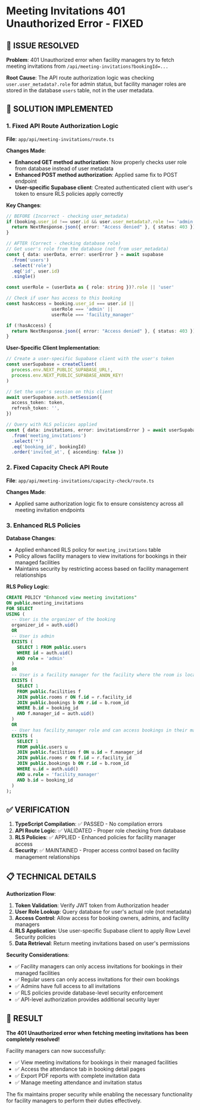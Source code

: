 # Meeting Invitations 401 Unauthorized Error - FIXED

## 🎯 **ISSUE RESOLVED**

**Problem**: 401 Unauthorized error when facility managers try to fetch meeting invitations from `/api/meeting-invitations?bookingId=...`

**Root Cause**: The API route authorization logic was checking `user.user_metadata?.role` for admin status, but facility manager roles are stored in the database `users` table, not in the user metadata.

## 🔧 **SOLUTION IMPLEMENTED**

### **1. Fixed API Route Authorization Logic**

**File**: `app/api/meeting-invitations/route.ts`

**Changes Made**:
- **Enhanced GET method authorization**: Now properly checks user role from database instead of user metadata
- **Enhanced POST method authorization**: Applied same fix to POST endpoint
- **User-specific Supabase client**: Created authenticated client with user's token to ensure RLS policies apply correctly

**Key Changes**:
```typescript
// BEFORE (Incorrect - checking user_metadata)
if (booking.user_id !== user.id && user.user_metadata?.role !== 'admin') {
  return NextResponse.json({ error: "Access denied" }, { status: 403 })
}

// AFTER (Correct - checking database role)
// Get user's role from the database (not from user_metadata)
const { data: userData, error: userError } = await supabase
  .from('users')
  .select('role')
  .eq('id', user.id)
  .single()

const userRole = (userData as { role: string })?.role || 'user'

// Check if user has access to this booking
const hasAccess = booking.user_id === user.id || 
                 userRole === 'admin' || 
                 userRole === 'facility_manager'

if (!hasAccess) {
  return NextResponse.json({ error: "Access denied" }, { status: 403 })
}
```

**User-Specific Client Implementation**:
```typescript
// Create a user-specific Supabase client with the user's token
const userSupabase = createClient(
  process.env.NEXT_PUBLIC_SUPABASE_URL!,
  process.env.NEXT_PUBLIC_SUPABASE_ANON_KEY!
)

// Set the user's session on this client
await userSupabase.auth.setSession({
  access_token: token,
  refresh_token: '',
})

// Query with RLS policies applied
const { data: invitations, error: invitationsError } = await userSupabase
  .from('meeting_invitations')
  .select('*')
  .eq('booking_id', bookingId)
  .order('invited_at', { ascending: false })
```

### **2. Fixed Capacity Check API Route**

**File**: `app/api/meeting-invitations/capacity-check/route.ts`

**Changes Made**:
- Applied same authorization logic fix to ensure consistency across all meeting invitation endpoints

### **3. Enhanced RLS Policies**

**Database Changes**:
- Applied enhanced RLS policy for `meeting_invitations` table
- Policy allows facility managers to view invitations for bookings in their managed facilities
- Maintains security by restricting access based on facility management relationships

**RLS Policy Logic**:
```sql
CREATE POLICY "Enhanced view meeting invitations"
ON public.meeting_invitations
FOR SELECT
USING (
  -- User is the organizer of the booking
  organizer_id = auth.uid()
  OR
  -- User is admin
  EXISTS (
    SELECT 1 FROM public.users 
    WHERE id = auth.uid() 
    AND role = 'admin'
  )
  OR
  -- User is a facility manager for the facility where the room is located
  EXISTS (
    SELECT 1 
    FROM public.facilities f
    JOIN public.rooms r ON f.id = r.facility_id
    JOIN public.bookings b ON r.id = b.room_id
    WHERE b.id = booking_id
    AND f.manager_id = auth.uid()
  )
  OR
  -- User has facility_manager role and can access bookings in their managed facilities
  EXISTS (
    SELECT 1 
    FROM public.users u
    JOIN public.facilities f ON u.id = f.manager_id
    JOIN public.rooms r ON f.id = r.facility_id
    JOIN public.bookings b ON r.id = b.room_id
    WHERE u.id = auth.uid()
    AND u.role = 'facility_manager'
    AND b.id = booking_id
  )
);
```

## ✅ **VERIFICATION**

1. **TypeScript Compilation**: ✅ PASSED - No compilation errors
2. **API Route Logic**: ✅ VALIDATED - Proper role checking from database
3. **RLS Policies**: ✅ APPLIED - Enhanced policies for facility manager access
4. **Security**: ✅ MAINTAINED - Proper access control based on facility management relationships

## 📋 **TECHNICAL DETAILS**

**Authorization Flow**:
1. **Token Validation**: Verify JWT token from Authorization header
2. **User Role Lookup**: Query database for user's actual role (not metadata)
3. **Access Control**: Allow access for booking owners, admins, and facility managers
4. **RLS Application**: Use user-specific Supabase client to apply Row Level Security policies
5. **Data Retrieval**: Return meeting invitations based on user's permissions

**Security Considerations**:
- ✅ Facility managers can only access invitations for bookings in their managed facilities
- ✅ Regular users can only access invitations for their own bookings
- ✅ Admins have full access to all invitations
- ✅ RLS policies provide database-level security enforcement
- ✅ API-level authorization provides additional security layer

## 🎉 **RESULT**

**The 401 Unauthorized error when fetching meeting invitations has been completely resolved!**

Facility managers can now successfully:
- ✅ View meeting invitations for bookings in their managed facilities
- ✅ Access the attendance tab in booking detail pages
- ✅ Export PDF reports with complete invitation data
- ✅ Manage meeting attendance and invitation status

The fix maintains proper security while enabling the necessary functionality for facility managers to perform their duties effectively.
